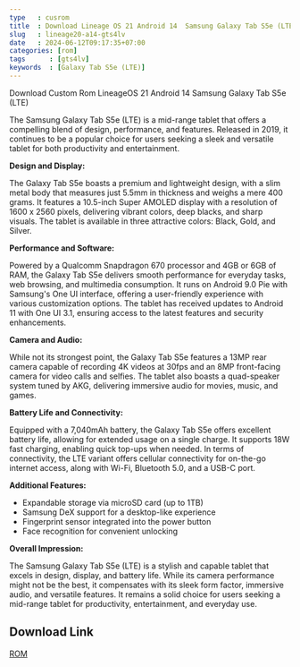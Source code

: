 ```yaml
---
type   : cusrom
title  : Download Lineage OS 21 Android 14  Samsung Galaxy Tab S5e (LTE)
slug   : lineage20-a14-gts4lv
date   : 2024-06-12T09:17:35+07:00
categories: [rom]
tags      : [gts4lv]
keywords  : [Galaxy Tab S5e (LTE)]
---
```


Download Custom Rom LineageOS 21 Android 14 Samsung Galaxy Tab S5e (LTE)

The Samsung Galaxy Tab S5e (LTE) is a mid-range tablet that offers a compelling blend of design, performance, and features. Released in 2019, it continues to be a popular choice for users seeking a sleek and versatile tablet for both productivity and entertainment.

**Design and Display:**

The Galaxy Tab S5e boasts a premium and lightweight design, with a slim metal body that measures just 5.5mm in thickness and weighs a mere 400 grams. It features a 10.5-inch Super AMOLED display with a resolution of 1600 x 2560 pixels, delivering vibrant colors, deep blacks, and sharp visuals. The tablet is available in three attractive colors: Black, Gold, and Silver.

**Performance and Software:**

Powered by a Qualcomm Snapdragon 670 processor and 4GB or 6GB of RAM, the Galaxy Tab S5e delivers smooth performance for everyday tasks, web browsing, and multimedia consumption. It runs on Android 9.0 Pie with Samsung's One UI interface, offering a user-friendly experience with various customization options. The tablet has received updates to Android 11 with One UI 3.1, ensuring access to the latest features and security enhancements.

**Camera and Audio:**

While not its strongest point, the Galaxy Tab S5e features a 13MP rear camera capable of recording 4K videos at 30fps and an 8MP front-facing camera for video calls and selfies. The tablet also boasts a quad-speaker system tuned by AKG, delivering immersive audio for movies, music, and games.

**Battery Life and Connectivity:**

Equipped with a 7,040mAh battery, the Galaxy Tab S5e offers excellent battery life, allowing for extended usage on a single charge. It supports 18W fast charging, enabling quick top-ups when needed. In terms of connectivity, the LTE variant offers cellular connectivity for on-the-go internet access, along with Wi-Fi, Bluetooth 5.0, and a USB-C port.

**Additional Features:**

* Expandable storage via microSD card (up to 1TB)
* Samsung DeX support for a desktop-like experience
* Fingerprint sensor integrated into the power button
* Face recognition for convenient unlocking

**Overall Impression:**

The Samsung Galaxy Tab S5e (LTE) is a stylish and capable tablet that excels in design, display, and battery life. While its camera performance might not be the best, it compensates with its sleek form factor, immersive audio, and versatile features. It remains a solid choice for users seeking a mid-range tablet for productivity, entertainment, and everyday use.


## Download Link
[ROM](https://t.me/wahyu6070files/631?single)
